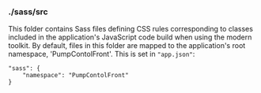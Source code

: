 ### ./sass/src

This folder contains Sass files defining CSS rules corresponding to classes
included in the application's JavaScript code build when using the modern toolkit.
By default, files in this folder are mapped to the application's root namespace, 'PumpContolFront'.
This is set in `"app.json"`:

    "sass": {
        "namespace": "PumpContolFront"
    }